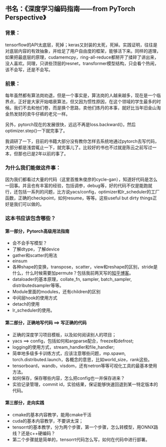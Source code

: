 ## 书名：《深度学习编码指南——from PyTorch Perspective》

### 背景：

tensorflow的API太底层，死掉；keras又封装的太死，死掉。实践证明，往往是对底层内容的有效抽象，并给足了用户自由度的框架，能够活下来。同样的道理，如果把最底层的原理，cudamemcpy，ring-all-reduce都掰开了揉碎了讲出来，没人喜欢。同理，只讲些顶层的resnet，transformer模型结构，只会看个热闹，该不会写，还是不会写。

### 前景：

每年虽然都有算法岗劝退，但是一个事实是，算法岗的人越来越多，现在是一个临界点，正好是大家开始唱衰算法，但又因为惯性原因，在这个领域的学生最多的时候。我们不去和他们卷，而是换个思路，卖他们炼丹的本事，就好比当年旧金山淘金热发财的卖牛仔裤的老兄一样。

另外，pytorch现在的发展很快，远远不再是loss.backward()，然后optimizer.step()一下就完事了。

我调研了一下，目前的书籍大部分没有教你怎样去系统地通过pytorch去写代码，大部分都是浅尝辄止一下，就完事儿了。比较好的书也不过就是陈云之前写过一本，但那也已是2年以前的事了。

### 为什么我们能做这件事：

因为我们都看过大量的代码（这里首推朱俊彦的cycle-gan），知道好代码是怎么一回事。并且也有丰富的经验，包括调参，debug等，好的代码不仅是能跑就行，还包括一系列的问题，比方说yacs/config，optimizer和lr_scheduler的工厂函数，正确的checkpoint，如何resume，等等。这些useful but dirty things正好是我们可以做的。

### 这本书应该包含哪些？

#### 第一部分，Pytorch高级用法指南

- 会不会手写模型？
- 了解dtype，了解device
- gather和scatter的用法
- einsum
- 各种shape的变换，transpose，scatter，view和reshape的区别，stride是什么，什么时候需要加permute？包括我前两天写的[知乎博客](https://zhuanlan.zhihu.com/p/417304042)。
- dataloader的基本原理，collate_fn, sampler, batch_sampler, distributedsampler等等。
- Module里面的modules，还有children的区别
- 中间层hook的使用方式
- detach的使用
- lr_scheduler的使用。

#### 第二部分，正确地写代码 ==> 写正确的代码

- 正确的深度学习项目模板，以及如何阅读别人的项目；
- yacs ==> config，包括如何和argparse配合，freeze和defrost;
- logging的使用方式，stream_handler和file_handler;
- 简单地多级多卡训练方式，应该注意哪些问题，mp.spawn, torch.distributed.launch，各概念的意思，比如world_size，rank这些。
- tensorboard，wandb，visdom，还有netron等等可视化工具的最基本使用方法。
- 如何保存，保存哪些内容，怎么把config也一并保存进来？
- 实验记录管理，commit id，实验结果，保证能够快速回退到某一特定版本的代码。

#### 第三部分，走向实践

- cmake的基本内容教学，能用cmake干活
- cuda的基本内容教学，不要讲太深；
- tensorrt的基本教学，分为两个步骤，第一个步骤，怎么转模型，用ONNX路线？还是c++硬编码？
- 第二个步骤就是简单的，tensorrt代码怎么写，如何在代码中进行部署。
